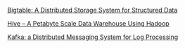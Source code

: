
[Bigtable: A Distributed Storage System for Structured Data](https://static.googleusercontent.com/media/research.google.com/en//archive/bigtable-osdi06.pdf)

[Hive – A Petabyte Scale Data Warehouse Using Hadoop](http://infolab.stanford.edu/~ragho/hive-icde2010.pdf)

[Kafka: a Distributed Messaging System for Log Processing](http://notes.stephenholiday.com/Kafka.pdf)

